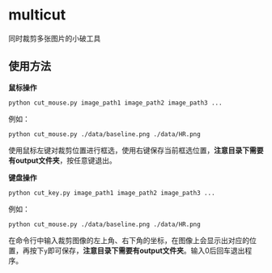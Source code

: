 # multicut
同时裁剪多张图片的小破工具

## 使用方法

**鼠标操作**

`python cut_mouse.py image_path1 image_path2 image_path3 ...`

例如：
```commandline
python cut_mouse.py ./data/baseline.png ./data/HR.png
```

使用鼠标左键对裁剪位置进行框选，使用右键保存当前框选位置，**注意目录下需要有output文件夹**，按任意键退出。

**键盘操作**

`python cut_key.py image_path1 image_path2 image_path3 ...`

例如：
```commandline
python cut_mouse.py ./data/baseline.png ./data/HR.png
```

在命令行中输入裁剪图像的左上角、右下角的坐标，在图像上会显示出对应的位置，再按下`y`即可保存，**注意目录下需要有output文件夹**。输入0后回车退出程序。